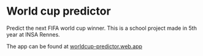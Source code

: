 # World cup predictor
Predict the next FIFA world cup winner. This is a school project made in 5th year at INSA Rennes.

The app can be found at [worldcup-predictor.web.app](https://worldcup-predictor.web.app)
